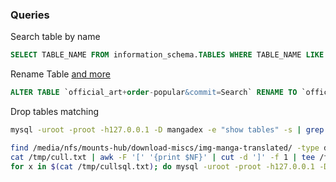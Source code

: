 ### Queries
Search table by name
```sql
SELECT TABLE_NAME FROM information_schema.TABLES WHERE TABLE_NAME LIKE '%_x_%'
```
Rename Table [and more](https://www.techonthenet.com/mysql/tables/alter_table.php)
```sql
ALTER TABLE `official_art+order-popular&commit=Search` RENAME TO `official_art`;
```
Drop tables matching
```bash
mysql -uroot -proot -h127.0.0.1 -D mangadex -e "show tables" -s | grep '44115\|910399\|26301\|50074\|26401\|42020\|22715\|19526\|39828\|42409\|36258\|21699' | xargs -I "{}" echo mysql -uroot -proot -h127.0.0.1 -D mangadex -e "DROP TABLE {}" | tee -a /tmp/cull.sql

find /media/nfs/mounts-hub/download-miscs/img-manga-translated/ -type d -mtime -90 | grep '\]$' | tee /tmp/cull.txt
cat /tmp/cull.txt | awk -F '[' '{print $NF}' | cut -d ']' -f 1 | tee /tmp/cullsql.txt
for x in $(cat /tmp/cullsql.txt); do mysql -uroot -proot -h127.0.0.1 -D mangadex -e "show tables" -s | grep "$x" | xargs -I "{}" echo mysql -uroot -proot -h127.0.0.1 -D mangadex -e "DROP TABLE {}" | tee -a /tmp/cull.sql; done
```